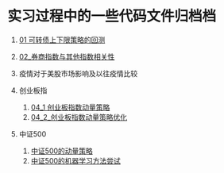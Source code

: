 # 实习过程中的一些代码文件归档档

1. [01 可转债上下限策略的回测](https://github.com/uestcmee/convertible_bond)

2. [02_券商指数与其他指数相关性](./02_券商指数与其他指数相关性)

3. 疫情对于美股市场影响及以往疫情比较

4. 创业板指
    1. [04_1 创业板指数动量策略](./04_1_创业板指数动量策略)
    2. [04_2_创业板指数动量策略优化](./04_2_创业板指数动量策略优化)
    
    
5. 中证500
    1. [中证500的动量策略](./05_中证500)
    2. [中证500的机器学习方法尝试](./05_02_中证500的机器学习方法尝试)

    